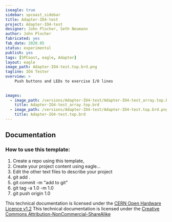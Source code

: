 ```yaml
---
iseagle: true
sidebar: spcoast_sidebar
title: Adapter-IO4-test
project: Adapter-IO4-test
designer: John Plocher, Seth Neumann
author: John Plocher
fabricated: yes
fab_date: 2020.05
status: experimental
publish: yes
tags: [SPCoast, eagle, Adapter]
layout: eagle
image_path: Adapter-IO4-test.top.brd.png
tagline: IO4 Tester
overview: >
    Push buttons and LEDs to exercise I/O lines
    
    
images:
  - image_path: /versions/Adapter-IO4-test/Adapter-IO4-test_array.top.brd.png
    title: Adapter-IO4-test_array.top.brd
  - image_path: /versions/Adapter-IO4-test/Adapter-IO4-test.top.brd.png
    title: Adapter-IO4-test.top.brd
---
```


## Documentation

### How to use this template:

  1. Create a repo using this template, 
  2. Create your project content using eagle...
  3. Edit the other text files to describe your project
  4. git add .
  5. git commit -m "add to git"
  6. git tag -a 1.0 -m 1.0
  7. git push origin 1.0
  


This technical documentation is licensed under the [CERN Open Hardware Licence v1.2](http://www.ohwr.org/attachments/2388/cern_ohl_v_1_2.txt)
This technical documentation is licensed under the [Creative Commons Attribution-NonCommercial-ShareAlike](https://creativecommons.org/licenses/by-nc-sa/3.0/)
